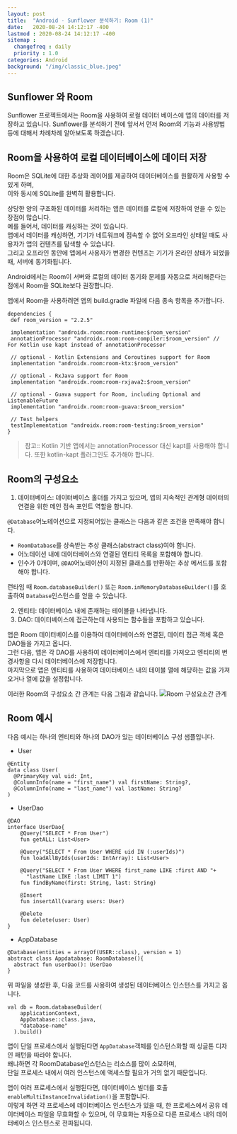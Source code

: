 ```yaml
---
layout: post
title:  "Android - Sunflower 분석하기: Room (1)"
date:   2020-08-24 14:12:17 -400
lastmod : 2020-08-24 14:12:17 -400
sitemap :
  changefreq : daily
  priority : 1.0
categories: Android
background: "/img/classic_blue.jpeg"
---
```


## Sunflower 와 Room
Sunflower 프로젝트에서는 Room을 사용하여 로컬 데이터 베이스에 앱의 데이터를 저장하고 있습니다.
Sunflower를 분석하기 전에 앞서서 먼저 Room의 기능과 사용방법 등에 대해서 차례차례 알아보도록 하겠습니다.  

## Room을 사용하여 로컬 데이터베이스에 데이터 저장
Room은 SQLite에 대한 추상화 레이어를 제공하여 데이터베이스를 원활하게 사용할 수 있게 하며,  
이와 동시에 SQLite를 완벽히 활용합니다.

상당한 양의 구조화된 데이터를 처리하는 앱은 데이터를 로컬에 저장하여 얻을 수 있는 장점이 많습니다.  
예를 들어서, 데이터를 캐싱하는 것이 있습니다.   
앱에서 데이터를 캐싱하면, 기기가 네트워크에 접속할 수 없어 오프라인 상태일 때도 사용자가 앱의 컨텐츠를 탐색할 수 있습니다.  
그리고 오프라인 동안에 앱에서 사용자가 변경한 컨텐츠는 기기가 온라인 상태가 되었을 때, 서버에 동기화됩니다.

Android에서는 Room이 서버와 로컬의 데이터 동기화 문제를 자동으로 처리해준다는 점에서 Room을 SQLite보다 권장합니다.

앱에서 Room을 사용하려면 앱의 build.gradle 파일에 다음 종속 항목을 추가합니다.
```
dependencies {
 def room_version = "2.2.5"

 implementation "androidx.room:room-runtime:$room_version"
 annotationProcessor "androidx.room:room-compiler:$room_version" // For Kotlin use kapt instead of annotationProcessor

 // optional - Kotlin Extensions and Coroutines support for Room
 implementation "androidx.room:room-ktx:$room_version"

 // optional - RxJava support for Room
 implementation "androidx.room:room-rxjava2:$room_version"

 // optional - Guava support for Room, including Optional and ListenableFuture
 implementation "androidx.room:room-guava:$room_version"

 // Test helpers
 testImplementation "androidx.room:room-testing:$room_version"
}
```

> 참고:: Kotlin 기반 앱에서는 annotationProcessor 대신 kapt를 사용해야 합니다. 또한 kotlin-kapt 플러그인도 추가해야 합니다.

## Room의 구성요소
1. 데이터베이스: 데이터베이스 홀더를 가지고 있으며, 앱의 지속적인 관계형 데이터의 연결을 위한 메인 접속 포인트 역할을 합니다.

  `@Database`어노테이션으로 지정되어있는 클래스는 다음과 같은 조건을 만족해야 합니다.
  - `RoomDatabase`를 상속받는 추상 클래스(abstract class)여야 합니다.
  - 어노테이션 내에 데이터베이스와 연결된 엔티티 목록을 포함해야 합니다.
  - 인수가 0개이며, `@DAO`어노테이션이 지정된 클래스를 반환하는 추상 메서드를 포함해야 합니다.

  런타임 때 `Room.databaseBuilder()` 또는 `Room.inMemoryDatabaseBuilder()`를 호출하여 `Database`인스턴스를 얻을 수 있습니다.

2. 엔티티: 데이터베이스 내에 존재하는 테이블을 나타냅니다.
3. DAO: 데이터베이스에 접근하는데 사용되는 함수들을 포함하고 있습니다.

앱은 Room 데이터베이스를 이용하여 데이터베이스와 연결된, 데이터 접근 객체 혹은 DAO들을 가지고 옵니다.  
그런 다음, 앱은 각 DAO를 사용하여 데이터베이스에서 엔티티를 가져오고 엔티티의 변경사항을 다시 데이터베이스에 저장합니다.  
마지막으로 앱은 엔티티를 사용하여 데이터베이스 내의 테이블 열에 해당하는 값을 가져오거나 열에 값을 설정합니다.   

이러한 Room의 구성요소 간 관계는 다음 그림과 같습니다.
![Room 구성요소간 관계](https://developer.android.com/images/training/data-storage/room_architecture.png?hl=ko)

## Room 예시
다음 예시는 하나의 엔티티와 하나의 DAO가 있는 데이터베이스 구성 샘플입니다.  

- User
```
@Entity
data class User(
  @PrimaryKey val uid: Int,
  @ColumnInfo(name = "first_name") val firstName: String?,
  @ColumnInfo(name = "last_name") val lastName: String?
)
```

- UserDao
```
@DAO
interface UserDao{
    @Query("SELECT * From User")
    fun getALL: List<User>

    @Query("SELECT * From User WHERE uid IN (:userIds)")
    fun loadAllByIds(userIds: IntArray): List<User>

    @Query("SELECT * From User WHERE first_name LIKE :first AND "+
      "lastName LIKE :last LIMIT 1")
    fun findByName(first: String, last: String)

    @Insert
    fun insertAll(vararg users: User)

    @Delete
    fun delete(user: User)
}
```

- AppDatabase
```
@Database(entities = arrayOf(USER::class), version = 1)
abstract class Appdatabase: RoomDatabase(){
  abstract fun userDao(): UserDao
}
```

위 파일을 생성한 후, 다음 코드를 사용하여 생성된 데이터베이스 인스턴스를 가지고 옵니다.
```
val db = Room.databaseBuilder(
    applicationContext,
    AppDatabase::class.java,
    "database-name"
  ).build()
```

앱이 단일 프로세스에서 실행된다면 `AppDatabase`객체를 인스턴스화할 때 싱글톤 디자인 패턴을 따라야 합니다.  
왜냐하면 각 RoomDatabase인스턴스는 리소스를 많이 소모하며,  
단일 프로세스 내에서 여러 인스턴스에 액세스할 필요가 거의 없기 때문입니다.  

앱이 여러 프로세스에서 실행된다면, 데이터베이스 빌더를 호출 `enableMultiInstanceInvalidation()`을 포함합니다.   
이렇게 하면 각 프로세스에 데이터베이스 인스턴스가 있을 때, 한 프로세스에서 공유 데이터베이스 파일을 무효화할 수 있으며, 이 무효화는 자동으로 다른 프로세스 내의 데이터베이스 인스턴스로 전파됩니다.


<br/>
<br/>
<br/>

